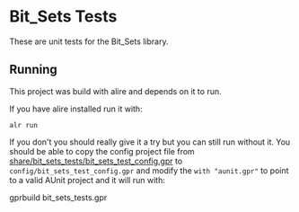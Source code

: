 Bit_Sets Tests
==============

These are unit tests for the Bit_Sets library.

Running
-------

This project was build with alire and depends on it to run.

If you have alire installed run it with:

    alr run

If you don't you should really give it a try but you can still run without it.
You should be able to copy the config project file from
[share/bit_sets_tests/bit_sets_test_config.gpr](./share/bit_sets_tests/bit_sets_test_config.gpr)
to `config/bit_sets_test_config.gpr` and modify the `with "aunit.gpr"` to point to a valid AUnit
project and it will run with:

   gprbuild bit_sets_tests.gpr
